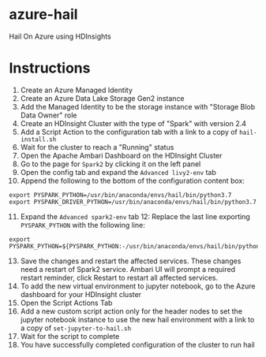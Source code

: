 # azure-hail
Hail On Azure using HDInsights

# Instructions
1. Create an Azure Managed Identity
2. Create an Azure Data Lake Storage Gen2 instance
3. Add the Managed Identity to be the storage instance with "Storage Blob Data Owner" role
4. Create an HDInsight Cluster with the type of "Spark" with version 2.4
5. Add a Script Action to the configuration tab with a link to a copy of `hail-install.sh`
6. Wait for the cluster to reach a "Running" status
7. Open the Apache Ambari Dashboard on the HDInsight Cluster
8. Go to the page for `Spark2` by clicking it on the left panel
9. Open the config tab and expand the `Advanced livy2-env` tab
10. Append the following to the bottom of the configuration content box:

```
export PYSPARK_PYTHON=/usr/bin/anaconda/envs/hail/bin/python3.7
export PYSPARK_DRIVER_PYTHON=/usr/bin/anaconda/envs/hail/bin/python3.7
```

11. Expand the `Advanced spark2-env` tab
12: Replace the last line exporting `PYSPARK_PYTHON` with the following line:

```
export PYSPARK_PYTHON=${PYSPARK_PYTHON:-/usr/bin/anaconda/envs/hail/bin/python3.7}
```

13. Save the changes and restart the affected services. These changes need a restart of Spark2 service. Ambari UI will prompt a required restart reminder, click Restart to restart all affected services.
14. To add the new virtual environment to jupyter notebook, go to the Azure dashboard for your HDInsight cluster
15. Open the Script Actions Tab
16. Add a new custom script action only for the header nodes to set the jupyter notebook instance to use the new hail environment with a link to a copy of `set-jupyter-to-hail.sh`
17. Wait for the script to complete
18. You have successfully completed configuration of the cluster to run hail

